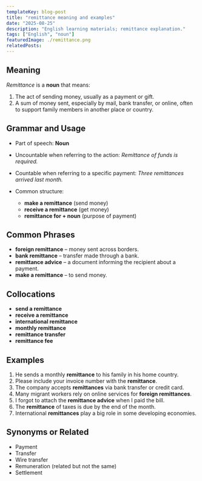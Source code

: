 ```yaml
---
templateKey: blog-post
title: "remittance meaning and examples"
date: "2025-08-25"
description: "English learning materials; remittance explanation."
tags: ["English", "noun"]
featuredImage: ./remittance.png
relatedPosts:
---
```


## Meaning

_Remittance_ is a **noun** that means:

1. The act of sending money, usually as a payment or gift.
2. A sum of money sent, especially by mail, bank transfer, or online, often to support family members in another place or country.

## Grammar and Usage

- Part of speech: **Noun**
- Uncountable when referring to the action: _Remittance of funds is required._
- Countable when referring to a specific payment: _Three remittances arrived last month._
- Common structure:

  - **make a remittance** (send money)
  - **receive a remittance** (get money)
  - **remittance for + noun** (purpose of payment)

## Common Phrases

- **foreign remittance** – money sent across borders.
- **bank remittance** – transfer made through a bank.
- **remittance advice** – a document informing the recipient about a payment.
- **make a remittance** – to send money.

## Collocations

- **send a remittance**
- **receive a remittance**
- **international remittance**
- **monthly remittance**
- **remittance transfer**
- **remittance fee**

## Examples

1. He sends a monthly **remittance** to his family in his home country.
2. Please include your invoice number with the **remittance**.
3. The company accepts **remittances** via bank transfer or credit card.
4. Many migrant workers rely on online services for **foreign remittances**.
5. I forgot to attach the **remittance advice** when I paid the bill.
6. The **remittance** of taxes is due by the end of the month.
7. International **remittances** play a big role in some developing economies.

## Synonyms or Related

- Payment
- Transfer
- Wire transfer
- Remuneration (related but not the same)
- Settlement
